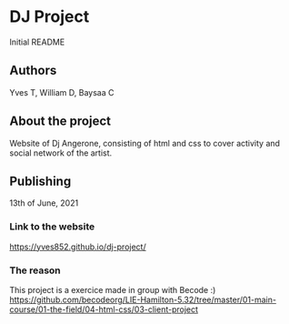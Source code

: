 # DJ Project  
Initial README  
## Authors  
Yves T, William D, Baysaa C  
## About the project  
Website of Dj Angerone, consisting of html and css to cover activity and social network of the artist.  
## Publishing  
13th of June, 2021  
### Link to the website  
https://yves852.github.io/dj-project/  
### The reason  
This project is a exercice made in group with Becode :)  
https://github.com/becodeorg/LIE-Hamilton-5.32/tree/master/01-main-course/01-the-field/04-html-css/03-client-project
